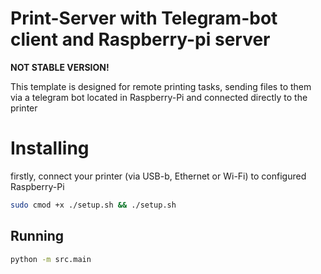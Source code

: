 # Print-Server with Telegram-bot client and Raspberry-pi server

**NOT STABLE VERSION!**

This template is designed for remote printing tasks, sending files to them via a telegram bot located in Raspberry-Pi and connected directly to the printer

# Installing 
firstly, connect your printer (via USB-b, Ethernet or Wi-Fi) to configured Raspberry-Pi 

```bash 
sudo cmod +x ./setup.sh && ./setup.sh
```

## Running
```bash
python -m src.main
```

